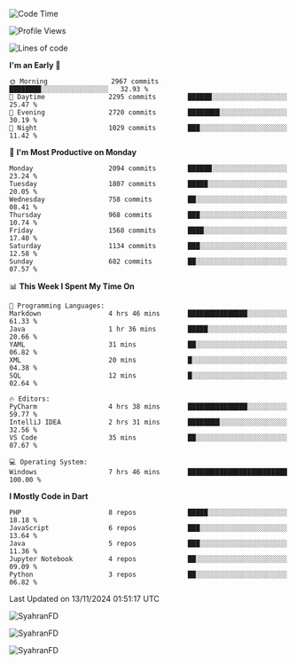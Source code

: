 <!--START_SECTION:waka-->
![Code Time](http://img.shields.io/badge/Code%20Time-488%20hrs%2010%20mins-blue)

![Profile Views](http://img.shields.io/badge/Profile%20Views-0-blue)

![Lines of code](https://img.shields.io/badge/From%20Hello%20World%20I%27ve%20Written-3.7%20million%20lines%20of%20code-blue)

**I'm an Early 🐤** 

```text
🌞 Morning                2967 commits        ████████░░░░░░░░░░░░░░░░░   32.93 % 
🌆 Daytime                2295 commits        ██████░░░░░░░░░░░░░░░░░░░   25.47 % 
🌃 Evening                2720 commits        ████████░░░░░░░░░░░░░░░░░   30.19 % 
🌙 Night                  1029 commits        ███░░░░░░░░░░░░░░░░░░░░░░   11.42 % 
```
📅 **I'm Most Productive on Monday** 

```text
Monday                   2094 commits        ██████░░░░░░░░░░░░░░░░░░░   23.24 % 
Tuesday                  1807 commits        █████░░░░░░░░░░░░░░░░░░░░   20.05 % 
Wednesday                758 commits         ██░░░░░░░░░░░░░░░░░░░░░░░   08.41 % 
Thursday                 968 commits         ███░░░░░░░░░░░░░░░░░░░░░░   10.74 % 
Friday                   1568 commits        ████░░░░░░░░░░░░░░░░░░░░░   17.40 % 
Saturday                 1134 commits        ███░░░░░░░░░░░░░░░░░░░░░░   12.58 % 
Sunday                   682 commits         ██░░░░░░░░░░░░░░░░░░░░░░░   07.57 % 
```


📊 **This Week I Spent My Time On** 

```text
💬 Programming Languages: 
Markdown                 4 hrs 46 mins       ███████████████░░░░░░░░░░   61.33 % 
Java                     1 hr 36 mins        █████░░░░░░░░░░░░░░░░░░░░   20.66 % 
YAML                     31 mins             ██░░░░░░░░░░░░░░░░░░░░░░░   06.82 % 
XML                      20 mins             █░░░░░░░░░░░░░░░░░░░░░░░░   04.38 % 
SQL                      12 mins             █░░░░░░░░░░░░░░░░░░░░░░░░   02.64 % 

🔥 Editors: 
PyCharm                  4 hrs 38 mins       ███████████████░░░░░░░░░░   59.77 % 
IntelliJ IDEA            2 hrs 31 mins       ████████░░░░░░░░░░░░░░░░░   32.56 % 
VS Code                  35 mins             ██░░░░░░░░░░░░░░░░░░░░░░░   07.67 % 

💻 Operating System: 
Windows                  7 hrs 46 mins       █████████████████████████   100.00 % 
```

**I Mostly Code in Dart** 

```text
PHP                      8 repos             █████░░░░░░░░░░░░░░░░░░░░   18.18 % 
JavaScript               6 repos             ███░░░░░░░░░░░░░░░░░░░░░░   13.64 % 
Java                     5 repos             ███░░░░░░░░░░░░░░░░░░░░░░   11.36 % 
Jupyter Notebook         4 repos             ██░░░░░░░░░░░░░░░░░░░░░░░   09.09 % 
Python                   3 repos             ██░░░░░░░░░░░░░░░░░░░░░░░   06.82 % 
```




 Last Updated on 13/11/2024 01:51:17 UTC
<!--END_SECTION:waka-->

<p align="left">
  <img src="https://github-readme-stats.vercel.app/api/top-langs?username=SyahranFD&layout=donut&hide=C%2B%2B,CMake,css&show_icons=true&locale=en&&theme=blueberry" alt="SyahranFD" />
</p>

<p align="left">
  <img src="https://github-readme-stats.vercel.app/api?username=SyahranFD&show_icons=true&locale=en&theme=blueberry" alt="SyahranFD" />
</p>

<p align="left">
  <img src="https://streak-stats.demolab.com/?user=SyahranFD&theme=blueberry" alt="SyahranFD"/>
</p>
